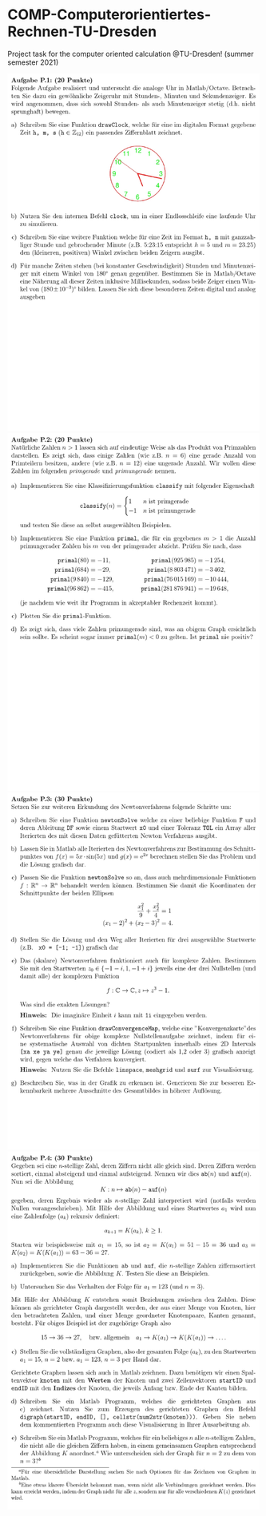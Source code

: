 # COMP-Computerorientiertes-Rechnen-TU-Dresden
Project task for the computer oriented calculation @TU-Dresden! (summer semester 2021)

![p1](tasks/p1.jpg)
![p2](tasks/p2.jpg)
![p3](tasks/p3.jpg)
![p4](tasks/p4.jpg)
